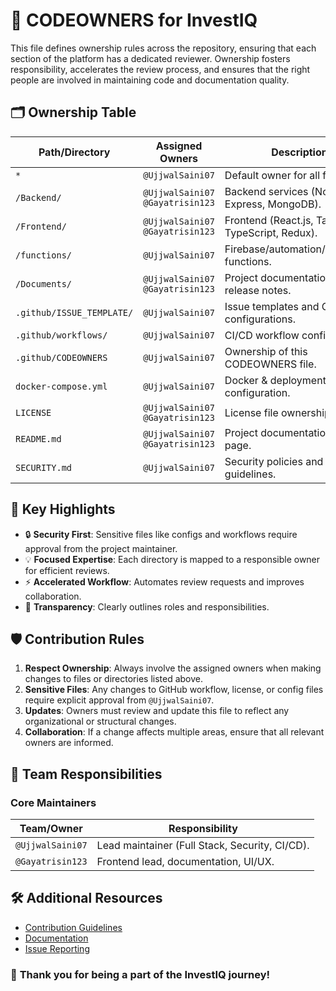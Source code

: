 # 📜 **CODEOWNERS for InvestIQ**

This file defines ownership rules across the repository, ensuring that each section of the platform has a dedicated reviewer. Ownership fosters responsibility, accelerates the review process, and ensures that the right people are involved in maintaining code and documentation quality.


## 🗂️ **Ownership Table**

| **Path/Directory**             | **Assigned Owners**                 | **Description**                                   |
|--------------------------------|--------------------------------------|---------------------------------------------------|
| `*`                            | `@UjjwalSaini07`                     | Default owner for all files.                      |
| `/Backend/`                    | `@UjjwalSaini07` `@Gayatrisin123`                     | Backend services (Node.js, Express, MongoDB).     |
| `/Frontend/`                   | `@UjjwalSaini07` `@Gayatrisin123`                     | Frontend (React.js, Tailwind, TypeScript, Redux). |
| `/functions/`                  | `@UjjwalSaini07`    | Firebase/automation/serverless functions.         |
| `/Documents/`                  | `@UjjwalSaini07` `@Gayatrisin123`    | Project documentation & release notes.            |
| `.github/ISSUE_TEMPLATE/`      | `@UjjwalSaini07`    | Issue templates and GitHub configurations.        |
| `.github/workflows/`           | `@UjjwalSaini07`                     | CI/CD workflow configurations.                    |
| `.github/CODEOWNERS`           | `@UjjwalSaini07`                     | Ownership of this CODEOWNERS file.                |
| `docker-compose.yml`           | `@UjjwalSaini07`                     | Docker & deployment configuration.                |
| `LICENSE`                      | `@UjjwalSaini07` `@Gayatrisin123`                     | License file ownership.                           |
| `README.md`                    | `@UjjwalSaini07` `@Gayatrisin123`                     | Project documentation landing page.               |
| `SECURITY.md`                  | `@UjjwalSaini07`                     | Security policies and guidelines.                 |


## 📌 **Key Highlights**
- 🔒 **Security First**: Sensitive files like configs and workflows require approval from the project maintainer.
- 💡 **Focused Expertise**: Each directory is mapped to a responsible owner for efficient reviews.
- ⚡ **Accelerated Workflow**: Automates review requests and improves collaboration.
- 🔄 **Transparency**: Clearly outlines roles and responsibilities.

## 🛡️ **Contribution Rules**
1. **Respect Ownership**: Always involve the assigned owners when making changes to files or directories listed above.
2. **Sensitive Files**: Any changes to GitHub workflow, license, or config files require explicit approval from `@UjjwalSaini07`.
3. **Updates**: Owners must review and update this file to reflect any organizational or structural changes.
4. **Collaboration**: If a change affects multiple areas, ensure that all relevant owners are informed.


## 👥 **Team Responsibilities**

### **Core Maintainers**
| Team/Owner         | Responsibility                                |
|--------------------|-----------------------------------------------|
| `@UjjwalSaini07`   | Lead maintainer (Full Stack, Security, CI/CD).   |
| `@Gayatrisin123`   | Frontend lead, documentation, UI/UX.          |


## 🛠️ **Additional Resources**
- [Contribution Guidelines](./README.md)
- [Documentation](./Documents/)
- [Issue Reporting](../../issues)

### 🎉 **Thank you for being a part of the InvestIQ journey!**
